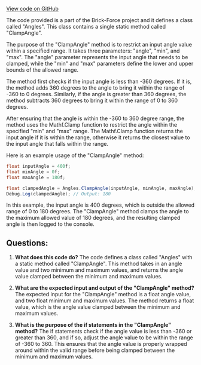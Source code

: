 [View code on GitHub](https://github.com/TieHaxJan/Brick-Force/Assembly-CSharp\Angles.cs)

The code provided is a part of the Brick-Force project and it defines a class called "Angles". This class contains a single static method called "ClampAngle". 

The purpose of the "ClampAngle" method is to restrict an input angle value within a specified range. It takes three parameters: "angle", "min", and "max". The "angle" parameter represents the input angle that needs to be clamped, while the "min" and "max" parameters define the lower and upper bounds of the allowed range.

The method first checks if the input angle is less than -360 degrees. If it is, the method adds 360 degrees to the angle to bring it within the range of -360 to 0 degrees. Similarly, if the angle is greater than 360 degrees, the method subtracts 360 degrees to bring it within the range of 0 to 360 degrees.

After ensuring that the angle is within the -360 to 360 degree range, the method uses the Mathf.Clamp function to restrict the angle within the specified "min" and "max" range. The Mathf.Clamp function returns the input angle if it is within the range, otherwise it returns the closest value to the input angle that falls within the range.

Here is an example usage of the "ClampAngle" method:

```csharp
float inputAngle = 400f;
float minAngle = 0f;
float maxAngle = 180f;

float clampedAngle = Angles.ClampAngle(inputAngle, minAngle, maxAngle);
Debug.Log(clampedAngle); // Output: 180
```

In this example, the input angle is 400 degrees, which is outside the allowed range of 0 to 180 degrees. The "ClampAngle" method clamps the angle to the maximum allowed value of 180 degrees, and the resulting clamped angle is then logged to the console.
## Questions: 
 1. **What does this code do?**
The code defines a class called "Angles" with a static method called "ClampAngle". This method takes in an angle value and two minimum and maximum values, and returns the angle value clamped between the minimum and maximum values.

2. **What are the expected input and output of the "ClampAngle" method?**
The expected input for the "ClampAngle" method is a float angle value, and two float minimum and maximum values. The method returns a float value, which is the angle value clamped between the minimum and maximum values.

3. **What is the purpose of the if statements in the "ClampAngle" method?**
The if statements check if the angle value is less than -360 or greater than 360, and if so, adjust the angle value to be within the range of -360 to 360. This ensures that the angle value is properly wrapped around within the valid range before being clamped between the minimum and maximum values.